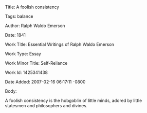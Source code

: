 Title:  A foolish consistency

Tags:   balance

Author: Ralph Waldo Emerson

Date:   1841

Work Title: Essential Writings of Ralph Waldo Emerson

Work Type: Essay

Work Minor Title: Self-Reliance

Work Id: 1425341438

Date Added: 2007-02-16 06:17:11 -0800

Body: 

A foolish consistency is the hobgoblin of little minds, adored by little statesmen and philosophers and divines.

